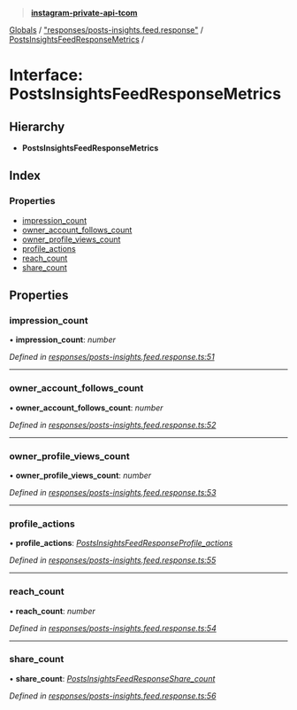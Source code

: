 > **[instagram-private-api-tcom](../README.md)**

[Globals](../README.md) / ["responses/posts-insights.feed.response"](../modules/_responses_posts_insights_feed_response_.md) / [PostsInsightsFeedResponseMetrics](_responses_posts_insights_feed_response_.postsinsightsfeedresponsemetrics.md) /

# Interface: PostsInsightsFeedResponseMetrics

## Hierarchy

* **PostsInsightsFeedResponseMetrics**

## Index

### Properties

* [impression_count](_responses_posts_insights_feed_response_.postsinsightsfeedresponsemetrics.md#impression_count)
* [owner_account_follows_count](_responses_posts_insights_feed_response_.postsinsightsfeedresponsemetrics.md#owner_account_follows_count)
* [owner_profile_views_count](_responses_posts_insights_feed_response_.postsinsightsfeedresponsemetrics.md#owner_profile_views_count)
* [profile_actions](_responses_posts_insights_feed_response_.postsinsightsfeedresponsemetrics.md#profile_actions)
* [reach_count](_responses_posts_insights_feed_response_.postsinsightsfeedresponsemetrics.md#reach_count)
* [share_count](_responses_posts_insights_feed_response_.postsinsightsfeedresponsemetrics.md#share_count)

## Properties

###  impression_count

• **impression_count**: *number*

*Defined in [responses/posts-insights.feed.response.ts:51](https://github.com/cuonglnhust/instagram-private-api-tcom/blob/3e16058/src/responses/posts-insights.feed.response.ts#L51)*

___

###  owner_account_follows_count

• **owner_account_follows_count**: *number*

*Defined in [responses/posts-insights.feed.response.ts:52](https://github.com/cuonglnhust/instagram-private-api-tcom/blob/3e16058/src/responses/posts-insights.feed.response.ts#L52)*

___

###  owner_profile_views_count

• **owner_profile_views_count**: *number*

*Defined in [responses/posts-insights.feed.response.ts:53](https://github.com/cuonglnhust/instagram-private-api-tcom/blob/3e16058/src/responses/posts-insights.feed.response.ts#L53)*

___

###  profile_actions

• **profile_actions**: *[PostsInsightsFeedResponseProfile_actions](_responses_posts_insights_feed_response_.postsinsightsfeedresponseprofile_actions.md)*

*Defined in [responses/posts-insights.feed.response.ts:55](https://github.com/cuonglnhust/instagram-private-api-tcom/blob/3e16058/src/responses/posts-insights.feed.response.ts#L55)*

___

###  reach_count

• **reach_count**: *number*

*Defined in [responses/posts-insights.feed.response.ts:54](https://github.com/cuonglnhust/instagram-private-api-tcom/blob/3e16058/src/responses/posts-insights.feed.response.ts#L54)*

___

###  share_count

• **share_count**: *[PostsInsightsFeedResponseShare_count](_responses_posts_insights_feed_response_.postsinsightsfeedresponseshare_count.md)*

*Defined in [responses/posts-insights.feed.response.ts:56](https://github.com/cuonglnhust/instagram-private-api-tcom/blob/3e16058/src/responses/posts-insights.feed.response.ts#L56)*